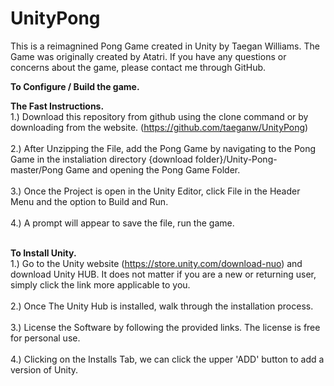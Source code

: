 # UnityPong

This is a reimagnined Pong Game created in Unity by Taegan Williams. The Game was originally created by Atatri. If you have any questions or concerns about the game, please contact me through GitHub.

<b>To Configure / Build the game.</b>

<b>The Fast Instructions.</b> </br>
   1.) Download this repository from github using the clone command or by downloading from the website. (https://github.com/taeganw/UnityPong)
   </br> </br>
  2.) After Unzipping the File, add the Pong Game by navigating to the Pong Game in       the instaliation directory {download folder}/Unity-Pong-master/Pong Game and 
      opening the Pong Game Folder.
      </br> </br>
  3.) Once the Project is open in the Unity Editor, click File in the Header Menu         and the option to Build and Run.
     </br> </br>
  4.) A prompt will appear to save the file, run the game. 
   </br> </br>

<b>To Install Unity.</b> </br>
  1.) Go to the Unity website (https://store.unity.com/download-nuo) and download         Unity HUB. It does not matter if you are a new or returning user, simply click       the link more applicable to you. 
   </br> </br>
  2.) Once The Unity Hub is installed, walk through the installation process. 
     </br> </br>
  3.) License the Software by following the provided links. The license is free for       personal use.
    </br> </br>
  4.) Clicking on the Installs Tab, we can click the upper 'ADD' button to add a           version of Unity.



